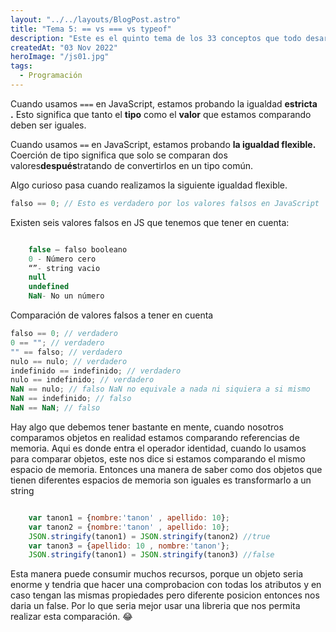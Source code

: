```yaml
---
layout: "../../layouts/BlogPost.astro"
title: "Tema 5: == vs === vs typeof"
description: "Este es el quinto tema de los 33 conceptos que todo desarrollador de JS debe conocer"
createdAt: "03 Nov 2022"
heroImage: "/js01.jpg"
tags:
  - Programación
---
```


Cuando usamos `===` en JavaScript, estamos probando la igualdad **estricta .** Esto significa que tanto el **tipo** como el **valor** que estamos comparando deben ser iguales.

Cuando usamos `==` en JavaScript, estamos probando **la igualdad flexible.** Coerción de tipo significa que solo se comparan dos valores**después**tratando de convertirlos en un tipo común.

Algo curioso pasa cuando realizamos la siguiente igualdad flexible.

```javascript
falso == 0; // Esto es verdadero por los valores falsos en JavaScript
```

Existen seis valores falsos en JS que tenemos que tener en cuenta:

```javascript

    false — falso booleano
    0 - Número cero
    “”- string vacio
    null
    undefined
    NaN- No un número


```

Comparación de valores falsos a tener en cuenta

```javascript
falso == 0; // verdadero
0 == ""; // verdadero
"" == falso; // verdadero
nulo == nulo; // verdadero
indefinido == indefinido; // verdadero
nulo == indefinido; // verdadero
NaN == nulo; // falso NaN no equivale a nada ni siquiera a si mismo
NaN == indefinido; // falso
NaN == NaN; // falso
```

Hay algo que debemos tener bastante en mente, cuando nosotros comparamos objetos en realidad estamos comparando referencias de memoria. Aqui es donde entra el operador identidad, cuando lo usamos para comparar objetos, este nos dice si estamos comparando el mismo espacio de memoria. Entonces una manera de saber como dos objetos que tienen diferentes espacios de memoria son iguales es transformarlo a un string

```javascript

    var tanon1 = {nombre:'tanon' , apellido: 10};
    var tanon2 = {nombre:'tanon' , apellido: 10};
    JSON.stringify(tanon1) = JSON.stringify(tanon2) //true
    var tanon3 = {apellido: 10 , nombre:'tanon'};
    JSON.stringify(tanon1) = JSON.stringify(tanon3) //false


```

Esta manera puede consumir muchos recursos, porque un objeto seria enorme y tendria que hacer una comprobacion con todas los atributos y en caso tengan las mismas propiedades pero diferente posicion entonces nos daria un false. Por lo que seria mejor usar una libreria que nos permita realizar esta comparación. 😂
